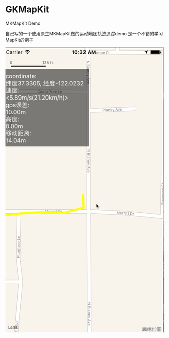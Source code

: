 # GKMapKit
MKMapKit Demo

自己写的一个使用原生MKMapKit做的运动地图轨迹追踪demo
是一个不错的学习MapKit的例子

![](https://github.com/Gh0stKnow/GKMapKit/blob/master/GKmaps.gif)


